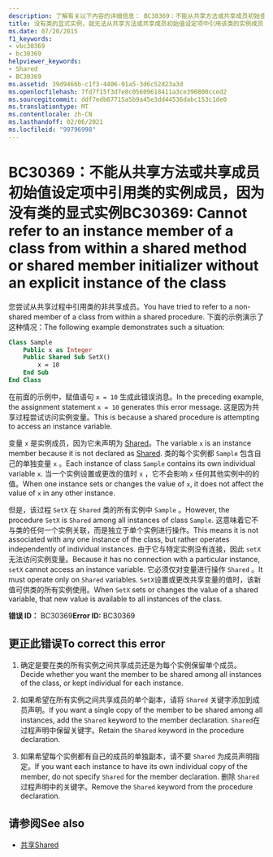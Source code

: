```yaml
---
description: 了解有关以下内容的详细信息： BC30369：不能从共享方法或共享成员初始值设定项中引用类的实例成员，因为没有类的显式实例
title: 没有类的显式实例，就无法从共享方法或共享成员初始值设定项中引用该类的实例成员
ms.date: 07/20/2015
f1_keywords:
- vbc30369
- bc30369
helpviewer_keywords:
- Shared
- BC30369
ms.assetid: 39d9466b-c1f3-4406-91a5-3d6c52d23a3d
ms.openlocfilehash: 7fd7f15f3d7e8c05609618411a3ce390800cced2
ms.sourcegitcommit: ddf7edb67715a5b9a45e3dd44536dabc153c1de0
ms.translationtype: MT
ms.contentlocale: zh-CN
ms.lasthandoff: 02/06/2021
ms.locfileid: "99796998"
---
```

# <a name="bc30369-cannot-refer-to-an-instance-member-of-a-class-from-within-a-shared-method-or-shared-member-initializer-without-an-explicit-instance-of-the-class"></a><span data-ttu-id="47727-103">BC30369：不能从共享方法或共享成员初始值设定项中引用类的实例成员，因为没有类的显式实例</span><span class="sxs-lookup"><span data-stu-id="47727-103">BC30369: Cannot refer to an instance member of a class from within a shared method or shared member initializer without an explicit instance of the class</span></span>

<span data-ttu-id="47727-104">您尝试从共享过程中引用类的非共享成员。</span><span class="sxs-lookup"><span data-stu-id="47727-104">You have tried to refer to a non-shared member of a class from within a shared procedure.</span></span> <span data-ttu-id="47727-105">下面的示例演示了这种情况：</span><span class="sxs-lookup"><span data-stu-id="47727-105">The following example demonstrates such a situation:</span></span>

```vb
Class Sample
    Public x as Integer
    Public Shared Sub SetX()
        x = 10
    End Sub
End Class
```

 <span data-ttu-id="47727-106">在前面的示例中，赋值语句 `x = 10` 生成此错误消息。</span><span class="sxs-lookup"><span data-stu-id="47727-106">In the preceding example, the assignment statement `x = 10` generates this error message.</span></span> <span data-ttu-id="47727-107">这是因为共享过程尝试访问实例变量。</span><span class="sxs-lookup"><span data-stu-id="47727-107">This is because a shared procedure is attempting to access an instance variable.</span></span>

 <span data-ttu-id="47727-108">变量 `x` 是实例成员，因为它未声明为 [Shared](../modifiers/shared.md)。</span><span class="sxs-lookup"><span data-stu-id="47727-108">The variable `x` is an instance member because it is not declared as [Shared](../modifiers/shared.md).</span></span> <span data-ttu-id="47727-109">类的每个实例都 `Sample` 包含自己的单独变量 `x` 。</span><span class="sxs-lookup"><span data-stu-id="47727-109">Each instance of class `Sample` contains its own individual variable `x`.</span></span> <span data-ttu-id="47727-110">当一个实例设置或更改的值时 `x` ，它不会影响 `x` 任何其他实例中的的值。</span><span class="sxs-lookup"><span data-stu-id="47727-110">When one instance sets or changes the value of `x`, it does not affect the value of `x` in any other instance.</span></span>

 <span data-ttu-id="47727-111">但是，该过程 `SetX` 在 `Shared` 类的所有实例中 `Sample` 。</span><span class="sxs-lookup"><span data-stu-id="47727-111">However, the procedure `SetX` is `Shared` among all instances of class `Sample`.</span></span> <span data-ttu-id="47727-112">这意味着它不与类的任何一个实例关联，而是独立于单个实例进行操作。</span><span class="sxs-lookup"><span data-stu-id="47727-112">This means it is not associated with any one instance of the class, but rather operates independently of individual instances.</span></span> <span data-ttu-id="47727-113">由于它与特定实例没有连接，因此 `setX` 无法访问实例变量。</span><span class="sxs-lookup"><span data-stu-id="47727-113">Because it has no connection with a particular instance, `setX` cannot access an instance variable.</span></span> <span data-ttu-id="47727-114">它必须仅对变量进行操作 `Shared` 。</span><span class="sxs-lookup"><span data-stu-id="47727-114">It must operate only on `Shared` variables.</span></span> <span data-ttu-id="47727-115">`SetX`设置或更改共享变量的值时，该新值可供类的所有实例使用。</span><span class="sxs-lookup"><span data-stu-id="47727-115">When `SetX` sets or changes the value of a shared variable, that new value is available to all instances of the class.</span></span>

 <span data-ttu-id="47727-116">**错误 ID：** BC30369</span><span class="sxs-lookup"><span data-stu-id="47727-116">**Error ID:** BC30369</span></span>

## <a name="to-correct-this-error"></a><span data-ttu-id="47727-117">更正此错误</span><span class="sxs-lookup"><span data-stu-id="47727-117">To correct this error</span></span>

1. <span data-ttu-id="47727-118">确定是要在类的所有实例之间共享成员还是为每个实例保留单个成员。</span><span class="sxs-lookup"><span data-stu-id="47727-118">Decide whether you want the member to be shared among all instances of the class, or kept individual for each instance.</span></span>

2. <span data-ttu-id="47727-119">如果希望在所有实例之间共享成员的单个副本，请将 `Shared` 关键字添加到成员声明。</span><span class="sxs-lookup"><span data-stu-id="47727-119">If you want a single copy of the member to be shared among all instances, add the `Shared` keyword to the member declaration.</span></span> <span data-ttu-id="47727-120">`Shared`在过程声明中保留关键字。</span><span class="sxs-lookup"><span data-stu-id="47727-120">Retain the `Shared` keyword in the procedure declaration.</span></span>

3. <span data-ttu-id="47727-121">如果希望每个实例都有自己的成员的单独副本，请不要 `Shared` 为成员声明指定。</span><span class="sxs-lookup"><span data-stu-id="47727-121">If you want each instance to have its own individual copy of the member, do not specify `Shared` for the member declaration.</span></span> <span data-ttu-id="47727-122">删除 `Shared` 过程声明中的关键字。</span><span class="sxs-lookup"><span data-stu-id="47727-122">Remove the `Shared` keyword from the procedure declaration.</span></span>

## <a name="see-also"></a><span data-ttu-id="47727-123">请参阅</span><span class="sxs-lookup"><span data-stu-id="47727-123">See also</span></span>

- [<span data-ttu-id="47727-124">共享</span><span class="sxs-lookup"><span data-stu-id="47727-124">Shared</span></span>](../modifiers/shared.md)
